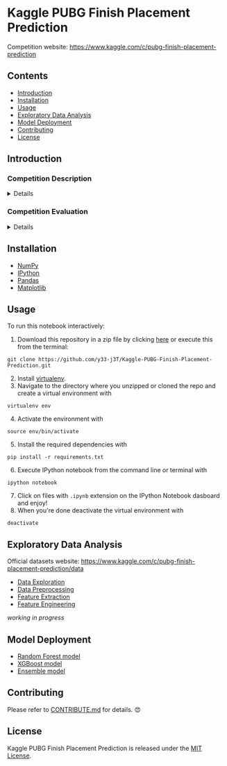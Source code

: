 # Kaggle PUBG Finish Placement Prediction
Competition website: https://www.kaggle.com/c/pubg-finish-placement-prediction

## Contents
- [Introduction](#Introduction)
- [Installation](#Installation)
- [Usage](#Usage)
- [Exploratory Data Analysis](#Exploratory-Data-Analysis)
- [Model Deployment](#Model-Deployment)
- [Contributing](#Contributing)
- [License](#License)

## Introduction

### Competition Description
<details>
<summary>Details</summary>
  
> So, where we droppin' boys and girls?
>
> Battle Royale-style video games have taken the world by storm. 100 players are dropped onto an island empty-handed and must explore, 
scavenge, and eliminate other players until only one is left standing, all while the play zone continues to shrink.
>
> PlayerUnknown's BattleGrounds (PUBG) has enjoyed massive popularity. With over 50 million copies sold, it's the fifth best selling 
game of all time, and has millions of active monthly players.
>
> The team at PUBG has made official game data available for the public to explore and scavenge outside of "The Blue Circle." This competition is not an official or affiliated PUBG site - Kaggle collected data made possible through the PUBG Developer API.
>
> You are given over 65,000 games' worth of anonymized player data, split into training and testing sets, and asked to predict final placement from final in-game stats and initial player ratings.
>
>What's the best strategy to win in PUBG? Should you sit in one spot and hide your way into victory, or do you need to be the top shot? Let's let the data do the talking!

*from [competition website...](https://www.kaggle.com/c/pubg-finish-placement-prediction)*

</details>

### Competition Evaluation
<details>
<summary>Details</summary>
  
> Submissions are evaluated on [Mean Absolute Error](https://en.wikipedia.org/wiki/Mean_absolute_error) between your predicted `winPlacePerc` and the observed `winPlacePerc`.
>
> Submission File
> For each Id in the test set, you must predict their placement as a percentage (0 for last, 1 for first place) for the `winPlacePerc` variable. The file should contain a header and have the following format:
> ``` markdown
> Id,winPlacePerc
> 47734,0
> 47735,0.5
> 47736,0
> 47737,1
> etc.
> ```
> See `sample_submission.csv` on the [data page](https://www.kaggle.com/c/pubg-finish-placement-prediction/data) for a full sample submission.
  
*from [competition website...](https://www.kaggle.com/c/pubg-finish-placement-prediction)*

</details>

## Installation
* [NumPy](http://www.numpy.org/)
* [IPython](http://ipython.org/)
* [Pandas](http://pandas.pydata.org/)
* [Matplotlib](http://matplotlib.org/)

## Usage
To run this notebook interactively:

1. Download this repository in a zip file by clicking [here](https://github.com/y33-j3T/Kaggle-PUBG-Finish-Placement-Prediction/archive/master.zip) or execute this from the terminal: 
```
git clone https://github.com/y33-j3T/Kaggle-PUBG-Finish-Placement-Prediction.git 
```
2. Install [virtualenv](http://virtualenv.readthedocs.org/en/latest/installation.html).
3. Navigate to the directory where you unzipped or cloned the repo and create a virtual environment with 
```
virtualenv env
```
4. Activate the environment with 
```
source env/bin/activate
```
5. Install the required dependencies with
```
pip install -r requirements.txt
```
6. Execute IPython notebook from the command line or terminal with
```
ipython notebook
```
7. Click on files with `.ipynb` extension on the IPython Notebook dasboard and enjoy!
8. When you're done deactivate the virtual environment with 
```
deactivate
```

## Exploratory Data Analysis
Official datasets website: https://www.kaggle.com/c/pubg-finish-placement-prediction/data
- [Data Exploration]()
- [Data Preprocessing]()
- [Feature Extraction]()
- [Feature Engineering]()

*working in progress*

## Model Deployment
- [Random Forest model](./pubg-finish-placement-prediction-rf.ipynb)
- [XGBoost model](./pubg-finish-placement-prediction-xgb.ipynb)
- [Ensemble model](./pubg-finish-placement-prediction-ensemble.ipynb)

## Contributing
Please refer to [CONTRIBUTE.md](./CONTRIBUTE.md) for details. :heart_eyes:

## License
Kaggle PUBG Finish Placement Prediction is released under the [MIT License](./LICENSE).
